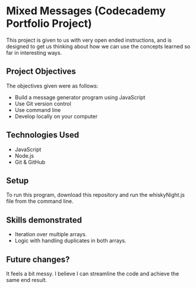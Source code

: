 # Mixed Messages (Codecademy Portfolio Project)

This project is given to us with very open ended instructions, and is designed to get us thinking about how we can use the concepts learned so far in interesting ways. 

## Project Objectives
The objectives given were as follows:
- Build a message generator program using JavaScript
- Use Git version control
- Use command line
- Develop locally on your computer

## Technologies Used
- JavaScript
- Node.js
- Git & GitHub

## Setup 
To run this program, download this repository and run the whiskyNight.js file from the command line.

## Skills demonstrated
- Iteration over multiple arrays.
- Logic with handling duplicates in both arrays.

## Future changes?
It feels a bit messy. I believe I can streamline the code and achieve the same end result.
